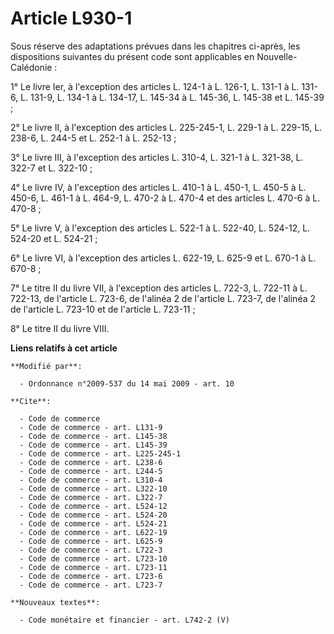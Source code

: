 # Article L930-1

Sous réserve des adaptations prévues dans les chapitres ci-après, les dispositions suivantes du présent code sont applicables
en Nouvelle-Calédonie :

1° Le livre Ier, à l'exception des articles L. 124-1 à L. 126-1, L. 131-1 à L. 131-6, L. 131-9, L. 134-1 à L. 134-17, L.
145-34 à L. 145-36, L. 145-38 et L. 145-39 ;

2° Le livre II, à l'exception des articles L. 225-245-1, L. 229-1 à L. 229-15, L. 238-6, L. 244-5 et L. 252-1 à L. 252-13 ;

3° Le livre III, à l'exception des articles L. 310-4, L. 321-1 à L. 321-38, L. 322-7 et L. 322-10 ;

4° Le livre IV, à l'exception des articles L. 410-1 à L. 450-1, L. 450-5 à L. 450-6, L. 461-1 à L. 464-9, L. 470-2 à L. 470-4
et des articles L. 470-6 à L. 470-8 ;

5° Le livre V, à l'exception des articles L. 522-1 à L. 522-40, L. 524-12, L. 524-20 et L. 524-21 ;

6° Le livre VI, à l'exception des articles L. 622-19, L. 625-9 et L. 670-1 à L. 670-8 ;

7° Le titre II du livre VII, à l'exception des articles L. 722-3, L. 722-11 à L. 722-13, de l'article L. 723-6, de l'alinéa 2
de l'article L. 723-7, de l'alinéa 2 de l'article L. 723-10 et de l'article L. 723-11 ;

8° Le titre II du livre VIII.

**Liens relatifs à cet article**

	**Modifié par**:

	  - Ordonnance n°2009-537 du 14 mai 2009 - art. 10

	**Cite**:

	  - Code de commerce
	  - Code de commerce - art. L131-9
	  - Code de commerce - art. L145-38
	  - Code de commerce - art. L145-39
	  - Code de commerce - art. L225-245-1
	  - Code de commerce - art. L238-6
	  - Code de commerce - art. L244-5
	  - Code de commerce - art. L310-4
	  - Code de commerce - art. L322-10
	  - Code de commerce - art. L322-7
	  - Code de commerce - art. L524-12
	  - Code de commerce - art. L524-20
	  - Code de commerce - art. L524-21
	  - Code de commerce - art. L622-19
	  - Code de commerce - art. L625-9
	  - Code de commerce - art. L722-3
	  - Code de commerce - art. L723-10
	  - Code de commerce - art. L723-11
	  - Code de commerce - art. L723-6
	  - Code de commerce - art. L723-7

	**Nouveaux textes**:

	  - Code monétaire et financier - art. L742-2 (V)
